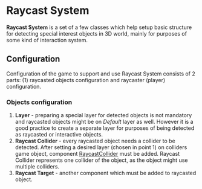 # Raycast System

**Raycast System** is a set of a few classes which help setup basic structure for detecting special interest objects in 3D world, mainly for purposes of some kind of interaction system. 



## Configuration
Configuration of the game to support and use Raycast System consists of 2 parts: (1) raycasted objects configuration and raycaster (player) configuration.

### Objects configuration
1. **Layer** - preparing a special layer for detected objects is not mandatory and raycasted objects might be on _Default_ layer as well. However it is a good practice to create a separate layer for purposes of being detected as raycasted or interactive objects.
2. **Raycast Collider** - every raycasted object needs a collider to be detected. After setting a desired layer (chosen in point 1) on colliders game object, component [RaycastCollider](https://github.com/Kosmik123/Raycast-System/blob/master/Scripts/RaycastCollider.cs) must be added. Raycast Collider represents one collider of the object, as the object might use multiple colliders.
3. **Raycast Target** - another component which must be added to raycasted object.


